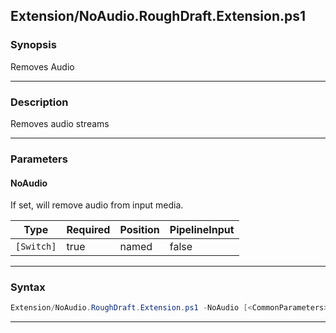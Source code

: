 
Extension/NoAudio.RoughDraft.Extension.ps1
------------------------------------------
### Synopsis
Removes Audio

---
### Description

Removes audio streams

---
### Parameters
#### **NoAudio**

If set, will remove audio from input media.






|Type      |Required|Position|PipelineInput|
|----------|--------|--------|-------------|
|`[Switch]`|true    |named   |false        |



---
### Syntax
```PowerShell
Extension/NoAudio.RoughDraft.Extension.ps1 -NoAudio [<CommonParameters>]
```
---



